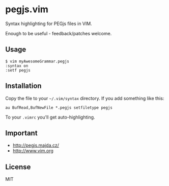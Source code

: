 # pegjs.vim

Syntax highlighting for PEGjs files in VIM.

Enough to be useful - feedback/patches welcome.

## Usage

    $ vim myAwesomeGrammar.pegjs
    :syntax on
    :setf pegjs

## Installation

Copy the file to your `~/.vim/syntax` directory. If you add something like this:

    au BufRead,BufNewFile *.pegjs setfiletype pegjs

To your `.vimrc` you'll get auto-highlighting.

## Important

* http://pegjs.majda.cz/
* http://www.vim.org

## License

MIT
